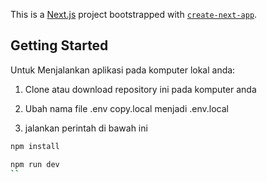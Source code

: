 This is a [Next.js](https://nextjs.org/) project bootstrapped with [`create-next-app`](https://github.com/vercel/next.js/tree/canary/packages/create-next-app).

## Getting Started

Untuk Menjalankan aplikasi pada komputer lokal anda:

 1. Clone atau download repository ini pada komputer anda

 2. Ubah nama file .env copy.local menjadi .env.local


 3. jalankan perintah di bawah ini


```bash
npm install
```

```bash
npm run dev
``
